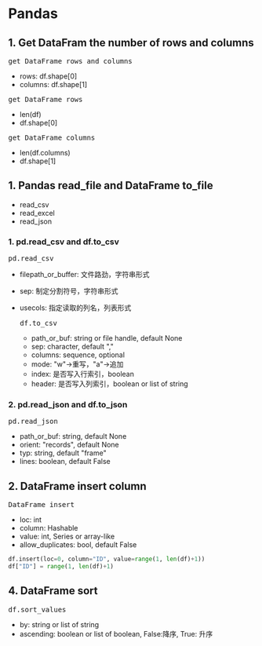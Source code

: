 # Pandas

## 1. Get DataFram the number of rows and columns

<kbd>get DataFrame rows and columns</kbd>

- rows: df.shape[0]
- columns: df.shape[1]

<kbd>get DataFrame rows</kbd>

- len(df)
- df.shape[0]

<kbd>get DataFrame columns</kbd>

- len(df.columns)
- df.shape[1]

## 1. Pandas read_file and DataFrame to_file

- read_csv
- read_excel
- read_json

### 1. pd.read_csv and df.to_csv

<kbd>pd.read_csv</kbd>

- filepath_or_buffer: 文件路劲，字符串形式
- sep: 制定分割符号，字符串形式
- usecols: 指定读取的列名，列表形式

  <kbd>df.to_csv</kbd>

  - path_or_buf: string or file handle, default None
  - sep: character, default ","
  - columns: sequence, optional
  - mode: "w"->重写，"a"->追加
  - index: 是否写入行索引，boolean
  - header: 是否写入列索引，boolean or list of string

### 2. pd.read_json and df.to_json

<kbd>pd.read_json</kbd>

- path_or_buf: string, default None
- orient: "records", default None
- typ: string, default "frame"
- lines: boolean, default False

## 2. DataFrame insert column

<kbd>DataFrame insert</kbd>

- loc: int
- column: Hashable
- value: int, Series or array-like
- allow_duplicates: bool, default False

```python
df.insert(loc=0, column="ID", value=range(1, len(df)+1))
df["ID"] = range(1, len(df)+1)
```

## 4. DataFrame sort

<kbd>df.sort_values</kbd>

- by: string or list of string
- ascending: boolean or list of boolean, False:降序, True: 升序
